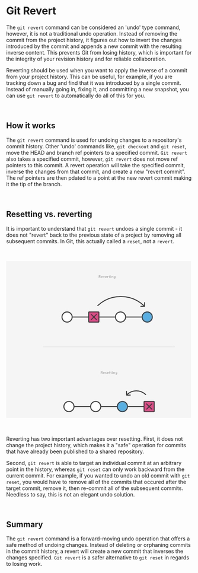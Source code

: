# **Git Revert**

The `git revert` command can be considered an 'undo' type command, however, it is not a traditional undo operation. Instead of removing the commit from the project history, it figures out how to invert the changes introduced by the commit and appends a new commit with the resulting inverse content. This prevents Git from losing history, which is important for the integrity of your revision history and for reliable collaboration.

Reverting should be used when you want to apply the inverse of a commit from your project history. This can be useful, for example, if you are tracking down a bug and find that it was introduced by a single commit. Instead of manually going in, fixing it, and committing a new snapshot, you can use `git revert` to automatically do all of this for you.

&nbsp;

## **How it works**

The `git revert` command is used for undoing changes to a repository's commit history. Other 'undo' commands like, `git checkout` and `git reset`, move the HEAD and branch ref pointers to a specified commit. `Git revert` also takes a specified commit, however, `git revert` does not move ref pointers to this commit. A revert operation will take the specified commit, inverse the changes from that commit, and create a new "revert commit". The ref pointers are then pdated to a point at the new revert commit making it the tip of the branch.

&nbsp;

## **Resetting vs. reverting**

It is important to understand that `git revert` undoes a single commit - it does not "revert" back to the previous state of a project by removing all subsequent commits. In Git, this actually called a `reset`, not a `revert`.

&nbsp;

![alt text](assets/revert.png "Revert vs. Reset")

&nbsp;

Reverting has two important advantages over resetting. First, it does not change the project history, which makes it a "safe" operation for commits that have already been published to a shared repository.

Second, `git revert` is able to target an individual commit at an arbitrary point in the history, whereas `git reset` can only work backward from the current commit. For example, if you wanted to undo an old commit with `git reset`, you would have to remove all of the commits that occured after the target commit, remove it, then re-commit all of the subsequent commits. Needless to say, this is not an elegant undo solution. 

&nbsp;

## **Summary**

The `git revert` command is a forward-moving undo operation that offers a safe method of undoing changes. Instead of deleting or orphaning commits in the commit history, a revert will create a new commit that inverses the changes specified. `Git revert` is a safer alternative to `git reset` in regards to losing work.